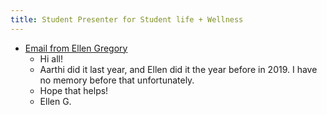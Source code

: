 ```yaml
---
title: Student Presenter for Student life + Wellness
---
```


- [Email from Ellen Gregory](https://mail.google.com/mail/u/1/#inbox/QgrcJHrnxSwJnNfQFmmsCxCQjDVnHnkkpqL)
	- Hi all!
	- Aarthi did it last year, and Ellen did it the year before in 2019. I have no memory before that unfortunately.
	- Hope that helps!
	- Ellen G.